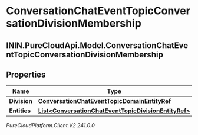 # ConversationChatEventTopicConversationDivisionMembership

## ININ.PureCloudApi.Model.ConversationChatEventTopicConversationDivisionMembership

## Properties

|Name | Type | Description | Notes|
|------------ | ------------- | ------------- | -------------|
| **Division** | [**ConversationChatEventTopicDomainEntityRef**](ConversationChatEventTopicDomainEntityRef) |  | [optional] |
| **Entities** | [**List&lt;ConversationChatEventTopicDivisionEntityRef&gt;**](ConversationChatEventTopicDivisionEntityRef) |  | [optional] |



_PureCloudPlatform.Client.V2 241.0.0_
